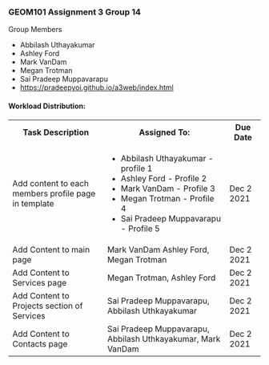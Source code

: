 ### GEOM101 Assignment 3 Group 14

Group Members 
- Abbilash Uthayakumar
- Ashley Ford
- Mark VanDam
- Megan Trotman
- Sai Pradeep Muppavarapu
- https://pradeepyoi.github.io/a3web/index.html

#### Workload Distribution:
<table>
  <tr>
    <th>Task Description</th>
    <th>Assigned To:</th>
    <th>Due Date</th>
  </tr>
  <tr>
    <td>Add content to each members profile page in template</td>
    <td>
      <ul>
        <li>Abbilash Uthayakumar - profile 1</li>
        <li>Ashley Ford - Profile 2</li>
        <li>Mark VanDam - Profile 3</li>
        <li>Megan Trotman - Profile 4</li>
        <li>Sai Pradeep Muppavarapu - Profile 5</li>
      </ul>
    </td>
    <td>Dec 2 2021</td>
  </tr>
  <tr>
    <td>Add Content to main page </td>
    <td>Mark VanDam Ashley Ford, Megan Trotman</td>
    <td>Dec 2 2021</td>
  </tr>
  <tr>
    <td>Add Content to  Services page  </td>
    <td>Megan Trotman, Ashley Ford    </td>
    <td>Dec 2 2021</td>
  </tr>
  <tr>
    <td>Add Content to Projects section of Services </td>
    <td>Sai Pradeep Muppavarapu, Abbilash Uthkayakumar  </td>
    <td>Dec 2 2021</td>
  </tr>
  <tr>
    <td>Add Content to Contacts page</td>
    <td>Sai Pradeep Muppavarapu, Abbilash Uthkayakumar, Mark VanDam </td>
    <td>Dec 2 2021</td>
  </tr> 
</table>

